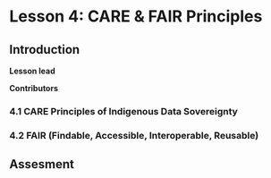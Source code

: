 # Lesson 4: CARE & FAIR Principles 
## Introduction
**Lesson lead**

**Contributors**

### 4.1 CARE Principles of Indigenous Data Sovereignty
### 4.2 FAIR (Findable, Accessible, Interoperable, Reusable)
## Assesment 
